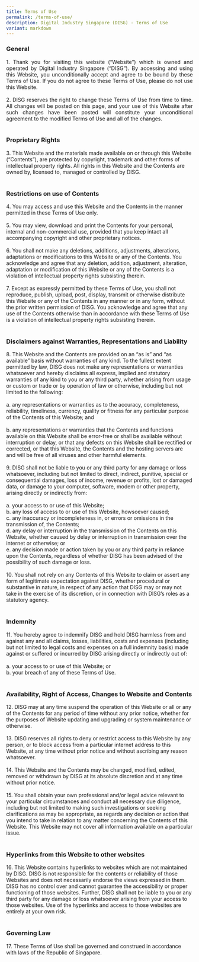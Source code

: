 ```yaml
---
title: Terms of Use
permalink: /terms-of-use/
description: Digital Industry Singapore (DISG) - Terms of Use
variant: markdown
---
```

<div class="text right"><h3>General</h3>
<p align="justify">
1. Thank you for visiting this website (“Website”) which is owned and operated by Digital Industry Singapore (“DISG”). By accessing and using this Website, you unconditionally accept and agree to be bound by these Terms of Use. If you do not agree to these Terms of Use, please do not use this Website.<br><br>
2. DISG reserves the right to change these Terms of Use from time to time. All changes will be posted on this page, and your use of this Website after such changes have been posted will constitute your unconditional agreement to the modified Terms of Use and all of the changes.<br><br>
	</p><h3>Proprietary Rights</h3>
3. This Website and the materials made available on or through this Website (“Contents”), are protected by copyright, trademark and other forms of intellectual property rights. All rights in this Website and the Contents are owned by, licensed to, managed or controlled by DISG.<br><br>
	<h3>Restrictions on use of Contents</h3>
4. You may access and use this Website and the Contents in the manner permitted in these Terms of Use only.<br><br>
5. You may view, download and print the Contents for your personal, internal and non-commercial use, provided that you keep intact all accompanying copyright and other proprietary notices.<br><br>
6. You shall not make any deletions, additions, adjustments, alterations, adaptations or modifications to this Website or any of the Contents. You acknowledge and agree that any deletion, addition, adjustment, alteration, adaptation or modification of this Website or any of the Contents is a violation of intellectual property rights subsisting therein.<br><br>
7. Except as expressly permitted by these Terms of Use, you shall not reproduce, publish, upload, post, display, transmit or otherwise distribute this Website or any of the Contents in any manner or in any form, without the prior written permission of DISG. You acknowledge and agree that any use of the Contents otherwise than in accordance with these Terms of Use is a violation of intellectual property rights subsisting therein.<br><br>
	<h3>Disclaimers against Warranties, Representations and Liability</h3>
8. This Website and the Contents are provided on an “as is” and “as available” basis without warranties of any kind. To the fullest extent permitted by law, DISG does not make any representations or warranties whatsoever and hereby disclaims all express, implied and statutory warranties of any kind to you or any third party, whether arising from usage or custom or trade or by operation of law or otherwise, including but not limited to the following:<br><br>
a. any representations or warranties as to the accuracy, completeness, reliability, timeliness, currency, quality or fitness for any particular purpose of the Contents of this Website; and<br><br>
b. any representations or warranties that the Contents and functions available on this Website shall be error-free or shall be available without interruption or delay, or that any defects on this Website shall be rectified or corrected, or that this Website, the Contents and the hosting servers are and will be free of all viruses and other harmful elements.<br><br>
9. DISG shall not be liable to you or any third party for any damage or loss whatsoever, including but not limited to direct, indirect, punitive, special or consequential damages, loss of income, revenue or profits, lost or damaged data, or damage to your computer, software, modem or other property, arising directly or indirectly from:<br><br>
a. your access to or use of this Website;<br>
b. any loss of access to or use of this Website, howsoever caused;<br>
c. any inaccuracy or incompleteness in, or errors or omissions in the transmission of, the Contents;<br>
d. any delay or interruption in the transmission of the Contents on this Website, whether caused by delay or interruption in transmission over the internet or otherwise; or<br>
e. any decision made or action taken by you or any third party in reliance upon the Contents, regardless of whether DISG has been advised of the possibility of such damage or loss.<br><br>
10. You shall not rely on any Contents of this Website to claim or assert any form of legitimate expectation against DISG, whether procedural or substantive in nature, in respect of any action that DISG may or may not take in the exercise of its discretion, or in connection with DISG’s roles as a statutory agency.<br><br>
	<h3>Indemnity</h3>
11. You hereby agree to indemnify DISG and hold DISG harmless from and against any and all claims, losses, liabilities, costs and expenses (including but not limited to legal costs and expenses on a full indemnity basis) made against or suffered or incurred by DISG arising directly or indirectly out of:<br><br>
a. your access to or use of this Website; or<br>
b. your breach of any of these Terms of Use.<br><br>
	<h3>Availability, Right of Access, Changes to Website and Contents</h3>
12. DISG may at any time suspend the operation of this Website or all or any of the Contents for any period of time without any prior notice, whether for the purposes of Website updating and upgrading or system maintenance or otherwise.<br><br>
13. DISG reserves all rights to deny or restrict access to this Website by any person, or to block access from a particular internet address to this Website, at any time without prior notice and without ascribing any reason whatsoever.<br><br>
14. This Website and the Contents may be changed, modified, edited, removed or withdrawn by DISG at its absolute discretion and at any time without prior notice.<br><br>
15. You shall obtain your own professional and/or legal advice relevant to your particular circumstances and conduct all necessary due diligence, including but not limited to making such investigations or seeking clarifications as may be appropriate, as regards any decision or action that you intend to take in relation to any matter concerning the Contents of this Website. This Website may not cover all information available on a particular issue.<br><br>
	<h3>Hyperlinks from this Website to other websites</h3>
16. This Website contains hyperlinks to websites which are not maintained by DISG. DISG is not responsible for the contents or reliability of those Websites and does not necessarily endorse the views expressed in them. DISG has no control over and cannot guarantee the accessibility or proper functioning of those websites. Further, DISG shall not be liable to you or any third party for any damage or loss whatsoever arising from your access to those websites. Use of the hyperlinks and access to those websites are entirely at your own risk.<br><br>
	<h3>Governing Law</h3>
17. These Terms of Use shall be governed and construed in accordance with laws of the Republic of Singapore.<br></div><p></p>